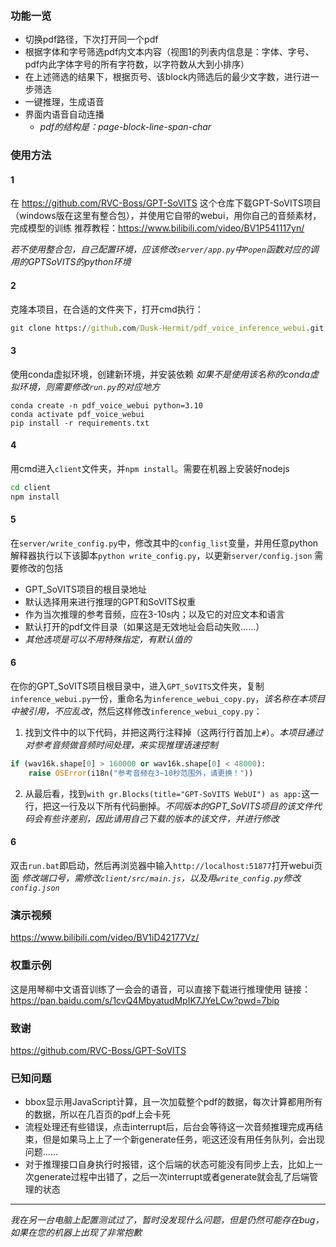 ### 功能一览
- 切换pdf路径，下次打开同一个pdf
- 根据字体和字号筛选pdf内文本内容（视图1的列表内信息是：字体、字号、pdf内此字体字号的所有字符数，以字符数从大到小排序）
- 在上述筛选的结果下，根据页号、该block内筛选后的最少文字数，进行进一步筛选
- 一键推理，生成语音
- 界面内语音自动连播
  - *pdf的结构是：page-block-line-span-char*


### 使用方法

#### 1
在 https://github.com/RVC-Boss/GPT-SoVITS 这个仓库下载GPT-SoVITS项目（windows版在这里有整合包），并使用它自带的webui，用你自己的音频素材，完成模型的训练
推荐教程：https://www.bilibili.com/video/BV1P541117yn/

*若不使用整合包，自己配置环境，应该修改`server/app.py`中`Popen`函数对应的调用的GPTSoVITS的python环境*

#### 2

克隆本项目，在合适的文件夹下，打开cmd执行：
```cmd
git clone https://github.com/Dusk-Hermit/pdf_voice_inference_webui.git
```

#### 3

使用conda虚拟环境，创建新环境，并安装依赖
*如果不是使用该名称的conda虚拟环境，则需要修改`run.py`的对应地方*
```
conda create -n pdf_voice_webui python=3.10
conda activate pdf_voice_webui
pip install -r requirements.txt
```

#### 4

用cmd进入`client`文件夹，并`npm install`。需要在机器上安装好nodejs
```cmd
cd client
npm install
```

#### 5
在`server/write_config.py`中，修改其中的`config_list`变量，并用任意python解释器执行以下该脚本`python write_config.py`，以更新`server/config.json`
需要修改的包括
- GPT_SoVITS项目的根目录地址
- 默认选择用来进行推理的GPT和SoVITS权重
- 作为当次推理的参考音频，应在3-10s内；以及它的对应文本和语言
- 默认打开的pdf文件目录（如果这是无效地址会启动失败……）
- *其他选项是可以不用特殊指定，有默认值的*

#### 6
在你的GPT_SoVITS项目根目录中，进入`GPT_SoVITS`文件夹，复制`inference_webui.py`一份，重命名为`inference_webui_copy.py`，*该名称在本项目中被引用，不应乱改*，然后这样修改`inference_webui_copy.py`：

1. 找到文件中的以下代码，并把这两行注释掉（这两行行首加上`#`）。*本项目通过对参考音频做音频时间处理，来实现推理语速控制*
```py
if (wav16k.shape[0] > 160000 or wav16k.shape[0] < 48000):
    raise OSError(i18n("参考音频在3~10秒范围外，请更换！"))
```
2. 从最后看，找到`with gr.Blocks(title="GPT-SoVITS WebUI") as app:`这一行，把这一行及以下所有代码删掉。*不同版本的GPT_SoVITS项目的该文件代码会有些许差别，因此请用自己下载的版本的该文件，并进行修改*

#### 6
双击`run.bat`即启动，然后再浏览器中输入`http://localhost:51877`打开webui页面
*修改端口号，需修改`client/src/main.js`，以及用`write_config.py`修改`config.json`*


### 演示视频
https://www.bilibili.com/video/BV1iD42177Vz/

### 权重示例
这是用琴柳中文语音训练了一会会的语音，可以直接下载进行推理使用
链接：https://pan.baidu.com/s/1cvQ4MbyatudMpIK7JYeLCw?pwd=7bip 


### 致谢
https://github.com/RVC-Boss/GPT-SoVITS

### 已知问题
- bbox显示用JavaScript计算，且一次加载整个pdf的数据，每次计算都用所有的数据，所以在几百页的pdf上会卡死
- 流程处理还有些错误，点击interrupt后，后台会等待这一次音频推理完成再结束，但是如果马上上了一个新generate任务，呃这还没有用任务队列，会出现问题……
- 对于推理接口自身执行时报错，这个后端的状态可能没有同步上去，比如上一次generate过程中出错了，之后一次interrupt或者generate就会乱了后端管理的状态

<hr>

*我在另一台电脑上配置测试过了，暂时没发现什么问题，但是仍然可能存在bug，如果在您的机器上出现了非常抱歉*